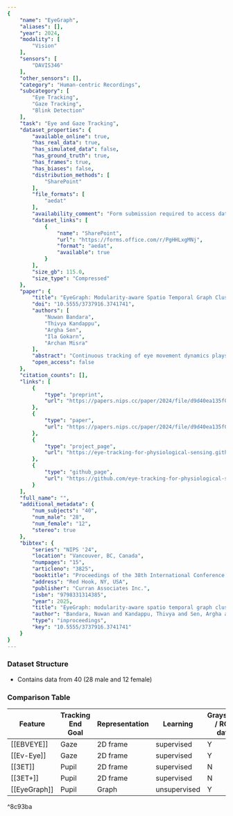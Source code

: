 ```yaml
---
{
    "name": "EyeGraph",
    "aliases": [],
    "year": 2024,
    "modality": [
        "Vision"
    ],
    "sensors": [
        "DAVIS346"
    ],
    "other_sensors": [],
    "category": "Human-centric Recordings",
    "subcategory": [
        "Eye Tracking",
        "Gaze Tracking",
        "Blink Detection"
    ],
    "task": "Eye and Gaze Tracking",
    "dataset_properties": {
        "available_online": true,
        "has_real_data": true,
        "has_simulated_data": false,
        "has_ground_truth": true,
        "has_frames": true,
        "has_biases": false,
        "distribution_methods": [
            "SharePoint"
        ],
        "file_formats": [
            "aedat"
        ],
        "availability_comment": "Form submission required to access dataset",
        "dataset_links": [
            {
                "name": "SharePoint",
                "url": "https://forms.office.com/r/PgHHLxgMNj",
                "format": "aedat",
                "available": true
            }
        ],
        "size_gb": 115.0,
        "size_type": "Compressed"
    },
    "paper": {
        "title": "EyeGraph: Modularity-aware Spatio Temporal Graph Clustering for Continuous Event-based Eye Tracking",
        "doi": "10.5555/3737916.3741741",
        "authors": [
            "Nuwan Bandara",
            "Thivya Kandappu",
            "Argha Sen",
            "Ila Gokarn",
            "Archan Misra"
        ],
        "abstract": "Continuous tracking of eye movement dynamics plays a significant role in developing a broad spectrum of human-centered applications, such as cognitive skills (visual attention and working memory) modeling, human-machine interaction, biometric user authentication, and foveated rendering. Recently neuromorphic cameras have garnered significant interest in the eye-tracking research community, owing to their sub-microsecond latency in capturing intensity changes resulting from eye movements. Nevertheless, the existing approaches for event-based eye tracking suffer from several limitations: dependence on RGB frames, label sparsity, and training on datasets collected in controlled lab environments that do not adequately reflect real-world scenarios. To address these limitations, in this paper, we propose a dynamic graph-based approach that uses a neuromorphic event stream captured by Dynamic Vision Sensors (DVS) for high-fidelity tracking of pupillary movement. More specifically, first, we present EyeGraph, a large-scale multi-modal near-eye tracking dataset collected using a wearable event camera attached to a head-mounted device from 40 participants -- the dataset was curated while mimicking in-the-wild settings, accounting for varying mobility and ambient lighting conditions. Subsequently, to address the issue of label sparsity, we adopt an unsupervised topology-aware approach as a benchmark. To be specific, (a) we first construct a dynamic graph using Gaussian Mixture Models (GMM), resulting in a uniform and detailed representation of eye morphology features, facilitating accurate modeling of pupil and iris. Then (b) apply a novel topologically guided modularity-aware graph clustering approach to precisely track the movement of the pupil and address the label sparsity in event-based eye tracking. We show that our unsupervised approach has comparable performance against the supervised approaches while consistently outperforming the conventional clustering approaches.",
        "open_access": false
    },
    "citation_counts": [],
    "links": [
        {
            "type": "preprint",
            "url": "https://papers.nips.cc/paper/2024/file/d9d40ea135f064d9e49e0579e59ad773-Paper-Datasets_and_Benchmarks_Track.pdf"
        },
        {
            "type": "paper",
            "url": "https://papers.nips.cc/paper/2024/file/d9d40ea135f064d9e49e0579e59ad773-Paper-Datasets_and_Benchmarks_Track.pdf"
        },
        {
            "type": "project_page",
            "url": "https://eye-tracking-for-physiological-sensing.github.io/eyegraph/"
        },
        {
            "type": "github_page",
            "url": "https://github.com/eye-tracking-for-physiological-sensing/eyegraph"
        }
    ],
    "full_name": "",
    "additional_metadata": {
        "num_subjects": "40",
        "num_male": "28",
        "num_female": "12",
        "stereo": true
    },
    "bibtex": {
        "series": "NIPS '24",
        "location": "Vancouver, BC, Canada",
        "numpages": "15",
        "articleno": "3825",
        "booktitle": "Proceedings of the 38th International Conference on Neural Information Processing Systems",
        "address": "Red Hook, NY, USA",
        "publisher": "Curran Associates Inc.",
        "isbn": "9798331314385",
        "year": 2025,
        "title": "EyeGraph: modularity-aware spatio temporal graph clustering for continuous event-based eye tracking",
        "author": "Bandara, Nuwan and Kandappu, Thivya and Sen, Argha and Gokarn, Ila and Misra, Archan",
        "type": "inproceedings",
        "key": "10.5555/3737916.3741741"
    }
}
---
```



### Dataset Structure
- Contains data from 40 (28 male and 12 female)


### Comparison Table

| **Feature**  | **Tracking End Goal** | **Representation** | **Learning** | **Grayscale / RGB data** | **Is data from human participants?** | **Is Monocular?** | **Is Multi-modal?** | **Number of participants** | **Is head-movement allowed?** | **Accounts lighting changes?** | **Accounts participant** |
| ------------ | --------------------- | ------------------ | ------------ | ------------------------ | ------------------------------------ | ----------------- | ------------------- | -------------------------- | ----------------------------- | ------------------------------ | ------------------------ |
| [[EBVEYE]]   | Gaze                  | 2D frame           | supervised   | Y                        | Y                                    | N                 | Y                   | 24                         | N                             | N                              | N                        |
| [[Ev-Eye]]   | Gaze                  | 2D frame           | supervised   | Y                        | Y                                    | N                 | Y                   | 48                         | N                             | N                              | N                        |
| [[3ET]]      | Pupil                 | 2D frame           | supervised   | N                        | N                                    | N/A               | N                   | N/A                        | N/A                           | N                              | N/A                      |
| [[3ET+]]     | Pupil                 | 2D frame           | supervised   | N                        | Y                                    | Y                 | N                   | 13                         | N                             | N                              | N                        |
| [[EyeGraph]] | Pupil                 | Graph              | unsupervised | Y                        | Y                                    | Y                 | Y                   | 40                         | Y                             | Y                              | Y                        |

^8c93ba